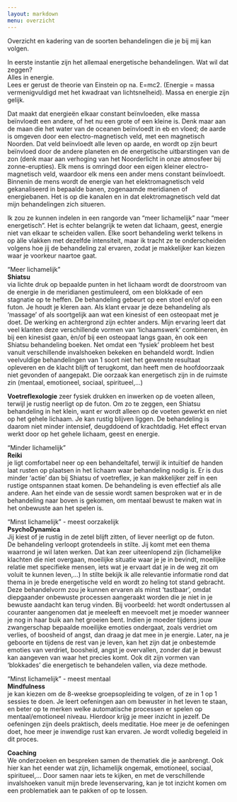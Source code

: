 ```yaml
---
layout: markdown
menu: overzicht
---
```


Overzicht en kadering van de soorten behandelingen die je bij mij kan volgen.   

In eerste instantie zijn het allemaal energetische behandelingen. Wat wil dat zeggen?   
Alles in energie.    
Lees er gerust de theorie van Einstein op na. E=mc2. (Energie = massa vermenigvuldigd met het kwadraat van lichtsnelheid). Massa en energie zijn gelijk.    

Dat maakt dat energieën elkaar constant beïnvloeden, elke massa beïnvloedt een andere, of het nu een grote of een kleine is. Denk maar aan de maan die het water van de oceanen beïnvloedt in eb en vloed; de aarde is omgeven door een electro-magnetisch veld, met een magnetisch Noorden. Dat veld beïnvloedt alle leven op aarde, en wordt op zijn beurt beïnvloed door de andere planeten en de energetische uitbarstingen van de zon (denk maar aan verhoging van het Noorderlicht in onze atmosfeer bij zonne-erupties). Elk mens is omringd door een eigen kleiner electro-magnetisch veld, waardoor elk mens een ander mens constant beïnvloedt. Binnenin de mens wordt de energie van het elektromagnetisch veld gekanaliseerd in bepaalde banen, zogenaamde meridianen of energiebanen. 
Het is op die kanalen en in dat elektromagnetisch veld dat mijn behandelingen zich situeren.   

Ik zou ze kunnen indelen in een rangorde van “meer lichamelijk” naar “meer energetisch”. Het is echter belangrijk te weten dat lichaam, geest, energie niet van elkaar te scheiden vallen. Elke soort behandeling werkt telkens in op àlle vlakken met dezelfde intensiteit, maar ik tracht ze te onderscheiden volgens hoe jij de behandeling zal ervaren, zodat je makkelijker kan kiezen waar je voorkeur naartoe gaat. 

“Meer lichamelijk”   
**Shiatsu**    
via lichte druk op bepaalde punten in het lichaam wordt de doorstroom van de energie in de meridianen gestimuleerd, om een blokkade of een stagnatie op te heffen. De behandeling gebeurt op een stoel en/of op een futon. Je houdt je kleren aan. Als klant ervaar je deze behandeling als ‘massage’ of als soortgelijk aan wat een kinesist of een osteopaat met je doet. De werking en achtergrond zijn echter anders. Mijn ervaring leert dat veel klanten deze verschillende vormen van ‘lichaamswerk’ combineren, èn bij een kinesist gaan, èn/of bij een osteopaat langs gaan, èn ook een Shiatsu behandeling boeken. Net omdat een ‘fysiek’ probleem het best vanuit verschillende invalshoeken bekeken en behandeld wordt. Indien veelvuldige behandelingen van 1 soort niet het gewenste resultaat opleveren en de klacht blijft of terugkomt, dan heeft men de hoofdoorzaak niet gevonden of aangepakt. Die oorzaak kan energetisch zijn in de ruimste zin (mentaal, emotioneel, sociaal, spiritueel,…)      

**Voetreflexologie** 
zeer fysiek drukken en inwerken op de voeten alleen, terwijl je rustig neerligt op de futon. Om zo te zeggen, een Shiatsu behandeling in het klein, want er wordt alleen op de voeten gewerkt en niet op het gehele lichaam. Je kan rustig blijven liggen. De behandeling is daarom niet minder intensief, deugddoend of krachtdadig. Het effect ervan werkt door op het gehele lichaam, geest en energie.   

“Minder lichamelijk”   
**Reiki**   
je ligt comfortabel neer op een behandeltafel, 
terwijl ik intuïtief de handen laat rusten op plaatsen in het lichaam waar behandeling nodig is. 
Er is dus minder ‘actie’ dan bij Shiatsu of voetreflex, je kan makkelijker zelf in een rustige ontspannen staat komen. 
De behandeling is even effectief als alle andere. 
Aan het einde van de sessie wordt samen besproken wat er in de behandeling naar boven is gekomen, 
om mentaal bewust te maken wat in het onbewuste aan het spelen is.   

“Minst lichamelijk” - meest oorzakelijk   
**PsychoDynamica**    
Jij kiest of je rustig in de zetel blijft zitten, of liever neerligt op de futon.    
De behandeling verloopt grotendeels in stilte. Jij komt met een thema waarrond je wil laten werken. Dat kan zeer uiteenlopend zijn (lichamelijke klachten die niet overgaan, moeilijke situatie waar je je in bevindt, moeilijke relatie met specifieke mensen, iets wat je ervaart dat je in de weg zit om voluit te kunnen leven,…)
In stilte bekijk ik alle relevantie informatie rond dat thema in je brede energetische veld en wordt zo heling tot stand gebracht. 
Deze behandelvorm zou je kunnen ervaren als minst ‘tastbaar’, omdat diepgaander onbewuste processen aangeraakt worden die je niet in je bewuste aandacht kan terug vinden. 
Bij voorbeeld: het wordt ondertussen al couranter aangenomen dat je meeleeft en meevoelt met je moeder wanneer je nog in haar buik aan het groeien bent. Indien je moeder tijdens jouw zwangerschap bepaalde moeilijke emoties ondergaat, zoals verdriet om verlies, of boosheid of angst, dan draag je dat mee in je energie. Later, na je geboorte en tijdens de rest van je leven, kan het zijn dat je onbestemde emoties van verdriet, boosheid, angst je overvallen, zonder dat je bewust kan aangeven van waar het precies komt. Ook dit zijn vormen van ‘blokkades’ die energetisch te behandelen vallen, via deze methode.    


“Minst lichamelijk” - meest mentaal   
**Mindfulness**   
je kan kiezen om de 8-weekse groepsopleiding te volgen, of ze in 1 op 1 sessies te doen. 
Je leert oefeningen aan om bewuster in het leven te staan, en beter op te merken welke automatische processen er spelen op mentaal/emotioneel niveau. Hierdoor krijg je meer inzicht in jezelf. De oefeningen zijn deels praktisch, deels meditatie. Hoe meer je de oefeningen doet, hoe meer je inwendige rust kan ervaren. Je wordt volledig begeleid in dit proces. 

**Coaching**   
We onderzoeken en bespreken samen de thematiek die je aanbrengt. Ook hier kan het eender wat zijn, lichamelijk ongemak, emotioneel, sociaal, spiritueel,… Door samen naar iets te kijken, en met de verschillende invalshoeken vanuit mijn brede levenservaring, kan je tot inzicht komen om een problematiek aan te pakken of op te lossen. 
